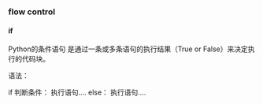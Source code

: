 ### flow control

#### if

Python的条件语句 是通过一条或多条语句的执行结果（True or False）来决定执行的代码块。

语法：

if  判断条件：
    执行语句....
else：
    执行语句....


